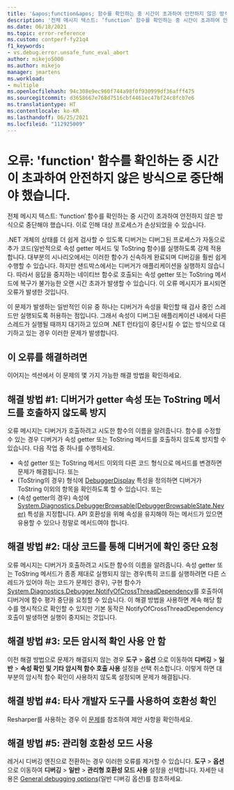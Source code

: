 ```yaml
---
title: '&apos;function&apos; 함수를 확인하는 중 시간이 초과하여 안전하지 않은 방식으로 중단해야 했음 | Microsoft Docs'
description: '전체 메시지 텍스트: ‘function’ 함수를 확인하는 중 시간이 초과하여 안전하지 않은 방식으로 중단해야 했습니다.'
ms.date: 06/18/2021
ms.topic: error-reference
ms.custom: contperf-fy21q4
f1_keywords:
- vs.debug.error.unsafe_func_eval_abort
author: mikejo5000
ms.author: mikejo
manager: jmartens
ms.workload:
- multiple
ms.openlocfilehash: 94c308e9ec960f744a98f0f930999df36afff475
ms.sourcegitcommit: d3658667e768d7516cbf4461ec47bf24c8fcb7e6
ms.translationtype: HT
ms.contentlocale: ko-KR
ms.lasthandoff: 06/25/2021
ms.locfileid: "112925009"
---
```

# <a name="error-evaluating-the-function-39function39-timed-out-and-needed-to-be-aborted-in-an-unsafe-way"></a>오류: &#39;function&#39; 함수를 확인하는 중 시간이 초과하여 안전하지 않은 방식으로 중단해야 했습니다.

전체 메시지 텍스트: ‘function’ 함수를 확인하는 중 시간이 초과하여 안전하지 않은 방식으로 중단해야 했습니다. 이로 인해 대상 프로세스가 손상되었을 수 있습니다.

.NET 개체의 상태를 더 쉽게 검사할 수 있도록 디버거는 디버그된 프로세스가 자동으로 추가 코드(일반적으로 속성 getter 메서드 및 ToString 함수)를 실행하도록 강제 적용합니다. 대부분의 시나리오에서는 이러한 함수가 신속하게 완료되며 디버깅을 훨씬 쉽게 수행할 수 있습니다. 하지만 샌드박스에서는 디버거가 애플리케이션을 실행하지 않습니다. 따라서 응답을 중지하는 네이티브 함수로 호출되는 속성 getter 또는 ToString 메서드에 복구가 불가능한 오랜 시간 초과가 발생할 수 있습니다. 이 오류 메시지가 표시되면 오류가 발생한 것입니다.

이 문제가 발생하는 일반적인 이유 중 하나는 디버거가 속성을 확인할 때 검사 중인 스레드만 실행되도록 허용하는 점입니다. 그래서 속성이 디버그된 애플리케이션 내에서 다른 스레드가 실행될 때까지 대기하고 있으며 .NET 런타임이 중단시킬 수 없는 방식으로 대기하고 있는 경우 이러한 문제가 발생합니다.

## <a name="to-correct-this-error"></a>이 오류를 해결하려면

이어지는 섹션에서 이 문제의 몇 가지 가능한 해결 방법을 확인하세요.

## <a name="solution-1-prevent-the-debugger-from-calling-the-getter-property-or-tostring-method"></a>해결 방법 #1: 디버거가 getter 속성 또는 ToString 메서드를 호출하지 않도록 방지

오류 메시지는 디버거가 호출하려고 시도한 함수의 이름을 알려줍니다. 함수를 수정할 수 있는 경우 디버거가 속성 getter 또는 ToString 메서드를 호출하지 않도록 방지할 수 있습니다. 다음 작업 중 하나를 수행하세요.

* 속성 getter 또는 ToString 메서드 이외의 다른 코드 형식으로 메서드를 변경하면 문제가 해결됩니다.
  또는
* (ToString의 경우) 형식에 [DebuggerDisplay](../debugger/using-the-debuggerdisplay-attribute.md) 특성을 정의하면 디버거가 ToString 이외의 항목을 확인하도록 할 수 있습니다.
  또는
* (속성 getter의 경우) 속성에 [System.Diagnostics.DebuggerBrowsable(DebuggerBrowsableState.Never)](/dotnet/api/system.diagnostics.debuggerbrowsableattribute) 특성을 지정합니다. API 호환성을 위해 속성을 유지해야 하는 메서드가 있으면 유용할 수 있으나 정말로 메서드여야 합니다.

## <a name="solution-2-have-the-target-code-ask-the-debugger-to-abort-the-evaluation"></a>해결 방법 #2: 대상 코드를 통해 디버거에 확인 중단 요청

오류 메시지는 디버거가 호출하려고 시도한 함수의 이름을 알려줍니다. 속성 getter 또는 ToString 메서드가 종종 제대로 실행되지 않는 경우(특히 코드를 실행하려면 다른 스레드가 있어야 하는 코드가 문제인 경우), 구현 함수가 [System.Diagnostics.Debugger.NotifyOfCrossThreadDependency](/dotnet/api/system.diagnostics.debugger.notifyofcrossthreaddependency)를 호출하여 디버거에 함수 평가 중단을 요청할 수 있습니다. 이 해결 방법을 사용하면 계속 해당 함수를 명시적으로 확인할 수 있지만 기본 동작은 NotifyOfCrossThreadDependency 호출이 발생하면 실행이 중지되는 것입니다.

## <a name="solution-3-disable-all-implicit-evaluation"></a>해결 방법 #3: 모든 암시적 확인 사용 안 함

이전 해결 방법으로 문제가 해결되지 않는 경우 **도구** > **옵션** 으로 이동하여 **디버깅** > **일반** > **속성 확인 및 기타 암시적 함수 호출 사용** 설정을 선택 취소합니다. 이렇게 하면 대부분의 암시적 함수 확인이 사용하지 않도록 설정되며 문제가 해결됩니다.

## <a name="solution-4-check-compatibility-with-third-party-developer-tools"></a>해결 방법 #4: 타사 개발자 도구를 사용하여 호환성 확인

Resharper를 사용하는 경우 이 [문제](https://youtrack.jetbrains.com/issue/RSRP-476824)를 참조하여 제안 사항을 확인하세요.

## <a name="solution-5-enable-managed-compatibility-mode"></a>해결 방법 #5: 관리형 호환성 모드 사용

레거시 디버깅 엔진으로 전환하는 경우 이러한 오류를 제거할 수 있습니다. **도구** > **옵션** 으로 이동하여 **디버깅** > **일반** > **관리형 호환성 모드 사용** 설정을 선택합니다. 자세한 내용은 [General debugging options](../debugger/general-debugging-options-dialog-box.md)(일반 디버깅 옵션)를 참조하세요.
